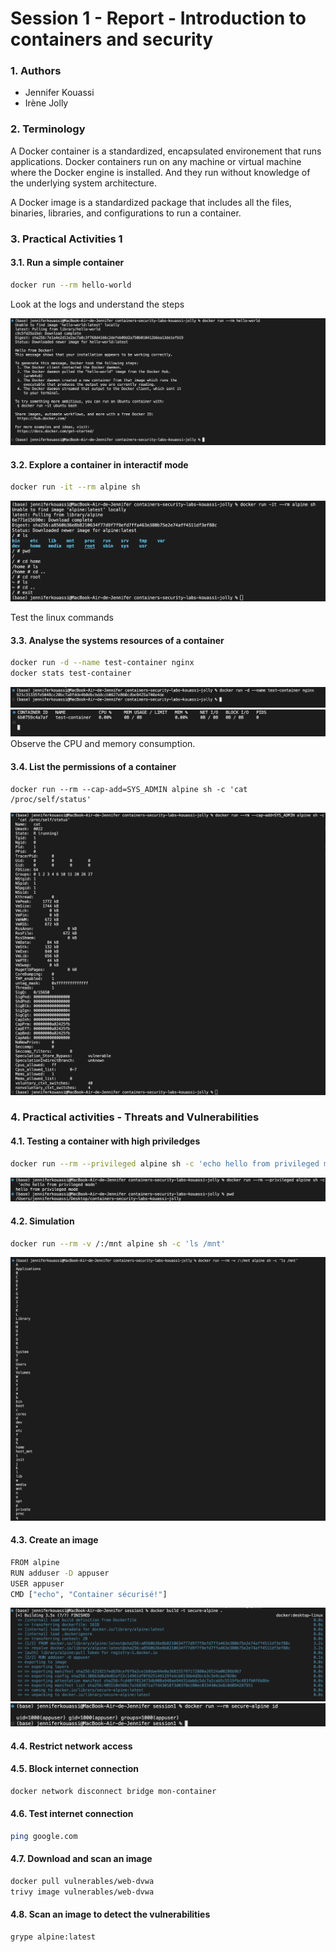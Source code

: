 # Session 1 - Report - Introduction to containers and security

### 1. Authors

- Jennifer Kouassi
- Irène Jolly

### 2. Terminology

A Docker container is a standardized, encapsulated environement that runs applications. Docker containers run on any machine or virtual machine where the Docker engine is installed. And they run without knowledge of the underlying system architecture. 

A Docker image is a standardized package that includes all the files, binaries, libraries, and configurations to run a container. 

### 3. Practical Activities 1

#### 3.1. Run a simple container

````bash 
docker run --rm hello-world
````
Look at the logs and understand the steps

![dockerhelloworld](../session1/images/dockerhelloworld.png)

#### 3.2. Explore a container in interactif mode

```bash 
docker run -it --rm alpine sh
```
![dockeralpine](../session1/images/dockeralpine.png)

Test the linux commands

#### 3.3. Analyse the systems resources of a container

```bash
docker run -d --name test-container nginx
docker stats test-container
```
![testcontainer](../session1/images/testcontainer.png)
![statstestcontainer](../session1/images/stats.png)
Observe the CPU and memory consumption. 

#### 3.4. List the permissions of a container

```
docker run --rm --cap-add=SYS_ADMIN alpine sh -c 'cat /proc/self/status'
```
![permissions](../session1/images/permissions.png)

### 4. Practical activities - Threats and Vulnerabilities

#### 4.1. Testing a container with high priviledges

```bash 
docker run --rm --privileged alpine sh -c 'echo hello from privileged mode'
```
![hellopriv](../session1/images/hellopriv.png)

#### 4.2. Simulation

```bash 
docker run --rm -v /:/mnt alpine sh -c 'ls /mnt'
```
![priviledgedtest](../session1/images/priviledgedtest.png)

#### 4.3. Create an image

```bash 
FROM alpine
RUN adduser -D appuser
USER appuser
CMD ["echo", "Container sécurisé!"]
```
![createimage](../session1/images/createimage.png)
![idimage](../session1/images/containerid.png)

#### 4.4. Restrict network access

#### 4.5. Block internet connection
```bash
docker network disconnect bridge mon-container
```

#### 4.6. Test internet connection

```bash 
ping google.com 
```

#### 4.7. Download and scan an image 
```bash
docker pull vulnerables/web-dvwa
trivy image vulnerables/web-dvwa
```

#### 4.8. Scan an image to detect the vulnerabilities

```bash
grype alpine:latest
```









